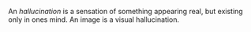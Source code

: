 An _hallucination_ is a sensation of something appearing real, but existing
only in ones mind. An image is a visual hallucination.

